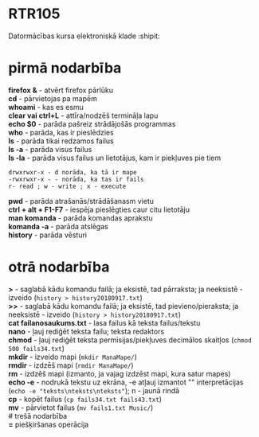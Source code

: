 # RTR105
Datormācības kursa elektroniskā klade   :shipit:
  
  # pirmā nodarbība  
  **firefox &** - atvērt firefox pārlūku  
  **cd** - pārvietojas pa mapēm  
  **whoami** - kas es esmu  
  **clear vai ctrl+L** -  attīra/nodzēš termināļa lapu  
  **echo $0** - parāda pašreiz strādājošās programmas  
  **who** - parāda, kas ir pieslēdzies    
  **ls** - parāda tikai redzamos failus  
  **ls -a** - parāda visus failus  
  **ls -la** - parāda visus failus un lietotājus, kam ir piekļuves pie tiem  
  ```
  drwxrwxr-x - d norāda, ka tā ir mape  
  -rwxrwxr-x - - norāda, ka tas ir fails   
  r- read ; w - write ; x - execute   
  ```  
  **pwd** - parāda atrašanās/strādāšanasm vietu  
  **ctrl + alt + F1-F7** - iespēja pieslēgties caur citu lietotāju  
  **man komanda** - parāda komandas aprakstu  
  **komanda -a** - parāda atslēgas  
  **history** - parāda vēsturi
  # otrā nodarbība
  **>** - saglabā kādu komandu failā; ja eksistē, tad pārraksta; ja neeksistē - izveido (`history > history20180917.txt`)  
  **>>** - saglabā kādu komandu failā; ja eksistē, tad pievieno/pieraksta; ja neeksistē - izveido (`history > history20180917.txt`)  
  **cat failanosaukums.txt** - lasa failus kā teksta failus/tekstu  
  **nano** - ļauj rediģēt teksta failu; teksta redaktors  
  **chmod** - ļauj rediģēt teksta permisijas/piekļuves decimālos skaitļos (`chmod 500 fails34.txt`)  
  **mkdir** - izveido mapi (`mkdir ManaMape/`)  
  **rmdir** - izdzēš mapi (`rmdir ManaMape/`)  
  **rm** - izdzēš mapi (izmanto, ja vajag izdzēst mapi, kura satur mapes)  
  **echo -e** - nodrukā tekstu uz ekrāna, -e atļauj izmantot "\" interpretācijas (`echo -e "teksts\nteksts\nteksts"`); n - jaunā rindā  
  **cp** - kopēt failus  (`cp fails34.txt fails43.txt`)  
  **mv** - pārvietot failus  (`mv fails1.txt Music/`)  
    # trešā nodarbība  
    **=** piešķiršanas operācija  
    
    
  
  
  
  
  
  
  

